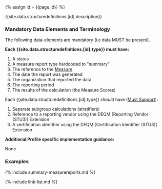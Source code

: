 
{% assign id = {{page.id}} %}


{{site.data.structuredefinitions.[id].description}}

### Mandatory Data Elements and Terminology

The following data-elements are mandatory (i.e data MUST be present).

**Each {{site.data.structuredefinitions.[id].type}} must have:**

1. A status
1. A measure report type hardcoded to "summary"
1. The reference to the [Measure]({{site.data.fhir.path}}measure.html)
1. The date the report was generated
1. The organization that reported the data
1. The reporting period
1. The results of the calculation (the Measure Scores)

Each {{site.data.structuredefinitions.[id].type}} *should* have ([Must Support](guidance.html#must-support)):

1. Separate subgroup calculations (stratifiers)
1. Reference to a reporting vendor using the DEQM [Reporting Vendor (STU3)] Extension
1. A certification identifier using the DEQM [Certification Identifier (STU3)] Extension

**Additional Profile specific implementation guidance:**

None

### Examples

{% include summary-measurereports.md %}

{% include link-list.md %}
